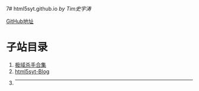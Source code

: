 7# html5syt.github.io
*by Tim史宇涛*

[GitHub地址](https://github.com/html5syt)

# 子站目录
  1. [极域杀手合集](https://html5syt.github.io/kill-mythware)
  2. [html5syt-Blog](https://html5syt.oggx.cn)
  3. ---
